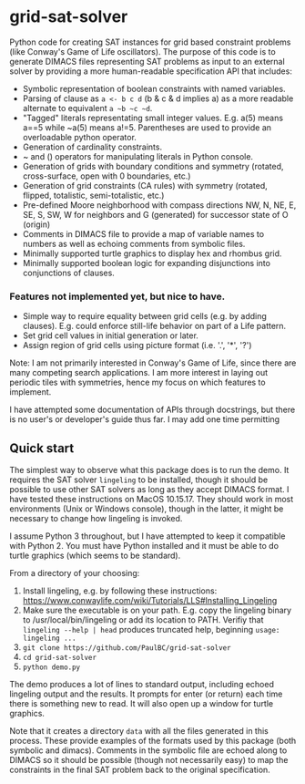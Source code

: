 # grid-sat-solver
Python code for creating SAT instances for grid based constraint problems (like Conway's Game of Life oscillators).
The purpose of this code is to generate DIMACS files representing SAT problems as input to an external solver by
providing a more human-readable specification API that includes:
- Symbolic representation of boolean constraints with named variables.
- Parsing of clause as `a <- b c d` (b & c & d implies a) as a more readable alternate to equivalent
  `a ~b ~c ~d`.
- "Tagged" literals representating small integer values. E.g. a(5) means a==5 while ~a(5) means a!=5. 
  Parentheses are used to provide an overloadable python operator.
- Generation of cardinality constraints.
- ~ and () operators for manipulating literals in Python console.
- Generation of grids with boundary conditions and symmetry (rotated, cross-surface, open with 0 boundaries, etc.)
- Generation of grid constraints (CA rules) with symmetry (rotated, flipped, totalistic, semi-totalistic, etc.)
- Pre-defined Moore neighborhood with compass directions NW, N, NE, E, SE, S, SW, W  for neighbors and G (generated)
  for successor state of O (origin)
- Comments in DIMACS file to provide a map of variable names to numbers as well as echoing
  comments from symbolic files.
- Minimally supported turtle graphics to display hex and rhombus grid.
- Minimally supported boolean logic for expanding disjunctions into conjunctions of clauses.

### Features not implemented yet, but nice to have.
- Simple way to require equality between grid cells (e.g. by adding clauses). E.g. could enforce still-life behavior on
  part of a Life pattern.
- Set grid cell values in initial generation or later.
- Assign region of grid cells using picture format (i.e. '.', '*', '?')

Note: I am not primarily interested in Conway's Game of Life, since there are many competing search applications.
I am more interest in laying out periodic tiles with symmetries, hence my focus on which features to implement.

I have attempted some documentation of APIs through docstrings, but there is no user's or developer's guide
thus far. I may add one time permitting

## Quick start

The simplest way to observe what this package does is to run the demo. It requires the SAT solver `lingeling`
to be installed, though it should be possible to use other SAT solvers as long as they accept DIMACS format.
I have tested these instructions on MacOS 10.15.17. They should work in most environments (Unix or Windows
console), though in the latter, it might be necessary to change how lingeling is invoked.

I assume Python 3 throughout, but I have attempted to keep it compatible with Python 2. You must have Python
installed and it must be able to do turtle graphics (which seems to be standard).

From a directory of your choosing:

1. Install lingeling, e.g. by following these instructions: https://www.conwaylife.com/wiki/Tutorials/LLS#Installing_Lingeling
2. Make sure the executable is on your path. E.g. copy the lingeling binary to /usr/local/bin/lingeling or add its location to PATH.
   Verifiy that `lingeling --help | head` produces truncated help, beginning `usage: lingeling ...`
3. `git clone https://github.com/PaulBC/grid-sat-solver`
4. `cd grid-sat-solver`
5. `python demo.py`

The demo produces a lot of lines to standard output, including echoed lingeling output and the results. It
prompts for enter (or return) each time there is something new to read. It will also open up a window for
turtle graphics.

Note that it creates a directory `data` with all the files generated in this process. These provide examples
of the formats used by this package (both symbolic and dimacs). Comments in the symbolic file are echoed along
to DIMACS so it should be possible (though not necessarily easy) to map the constraints in the final SAT 
problem back to the original specification.

